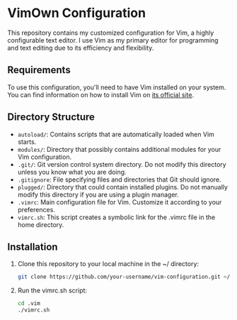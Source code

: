 # VimOwn Configuration

This repository contains my customized configuration for Vim, a highly configurable text editor. I use Vim as my primary editor for programming and text editing due to its efficiency and flexibility.

## Requirements

To use this configuration, you'll need to have Vim installed on your system. You can find information on how to install Vim on [its official site](https://www.vim.org/download.php).

## Directory Structure

- `autoload/`: Contains scripts that are automatically loaded when Vim starts.
- `modules/`: Directory that possibly contains additional modules for your Vim configuration.
- `.git/`: Git version control system directory. Do not modify this directory unless you know what you are doing.
- `.gitignore`: File specifying files and directories that Git should ignore.
- `plugged/`: Directory that could contain installed plugins. Do not manually modify this directory if you are using a plugin manager.
- `.vimrc`: Main configuration file for Vim. Customize it according to your preferences.
- `vimrc.sh`: This script creates a symbolic link for the .vimrc file in the home directory.

## Installation

1. Clone this repository to your local machine in the ~/ directory:

   ```bash
   git clone https://github.com/your-username/vim-configuration.git ~/.vim

2. Run the vimrc.sh script:

    ```bash
    cd .vim
    ./vimrc.sh
